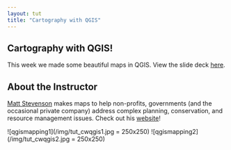 ```yaml
---
layout: tut
title: "Cartography with QGIS"
---
```


## Cartography with QGIS!

This week we made some beautiful maps in QGIS. View the slide deck [here](https://docs.google.com/presentation/d/1nMosVjadS2wA2QEdUcQx_mFzePWPpBJSmm31t3T_258/edit?usp=sharing).

## About the Instructor

[Matt Stevenson](https://twitter.com/COREGIS) makes maps to help non-profits, governments (and the occasional private company) address complex planning, conservation, and resource management issues. Check out his [website](http://www.coregis.net/)!

![qgismapping1](/img/tut_cwqgis1.jpg = 250x250)
![qgismapping2](/img/tut_cwqgis2.jpg = 250x250)
